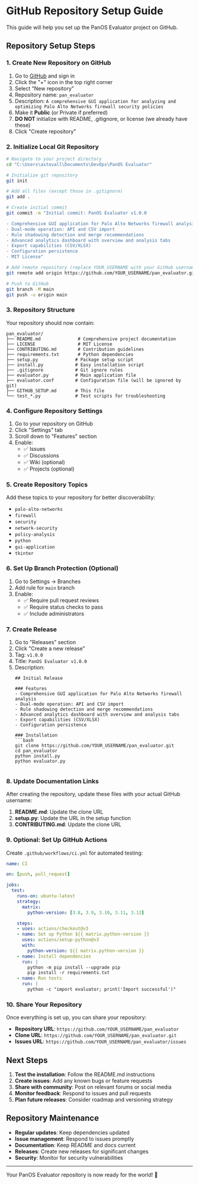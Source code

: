 # GitHub Repository Setup Guide

This guide will help you set up the PanOS Evaluator project on GitHub.

## Repository Setup Steps

### 1. Create New Repository on GitHub

1. Go to [GitHub](https://github.com) and sign in
2. Click the "+" icon in the top right corner
3. Select "New repository"
4. Repository name: `pan_evaluator`
5. Description: `A comprehensive GUI application for analyzing and optimizing Palo Alto Networks firewall security policies`
6. Make it **Public** (or Private if preferred)
7. **DO NOT** initialize with README, .gitignore, or license (we already have these)
8. Click "Create repository"

### 2. Initialize Local Git Repository

```bash
# Navigate to your project directory
cd "C:\Users\astovall\Documents\DevOps\PanOS Evaluator"

# Initialize git repository
git init

# Add all files (except those in .gitignore)
git add .

# Create initial commit
git commit -m "Initial commit: PanOS Evaluator v1.0.0

- Comprehensive GUI application for Palo Alto Networks firewall analysis
- Dual-mode operation: API and CSV import
- Rule shadowing detection and merge recommendations
- Advanced analytics dashboard with overview and analysis tabs
- Export capabilities (CSV/XLSX)
- Configuration persistence
- MIT License"

# Add remote repository (replace YOUR_USERNAME with your GitHub username)
git remote add origin https://github.com/YOUR_USERNAME/pan_evaluator.git

# Push to GitHub
git branch -M main
git push -u origin main
```

### 3. Repository Structure

Your repository should now contain:

```
pan_evaluator/
├── README.md              # Comprehensive project documentation
├── LICENSE                # MIT License
├── CONTRIBUTING.md        # Contribution guidelines
├── requirements.txt       # Python dependencies
├── setup.py              # Package setup script
├── install.py            # Easy installation script
├── .gitignore            # Git ignore rules
├── evaluator.py          # Main application file
├── evaluator.conf        # Configuration file (will be ignored by git)
├── GITHUB_SETUP.md       # This file
└── test_*.py             # Test scripts for troubleshooting
```

### 4. Configure Repository Settings

1. Go to your repository on GitHub
2. Click "Settings" tab
3. Scroll down to "Features" section
4. Enable:
   - ✅ Issues
   - ✅ Discussions
   - ✅ Wiki (optional)
   - ✅ Projects (optional)

### 5. Create Repository Topics

Add these topics to your repository for better discoverability:
- `palo-alto-networks`
- `firewall`
- `security`
- `network-security`
- `policy-analysis`
- `python`
- `gui-application`
- `tkinter`

### 6. Set Up Branch Protection (Optional)

1. Go to Settings → Branches
2. Add rule for `main` branch
3. Enable:
   - ✅ Require pull request reviews
   - ✅ Require status checks to pass
   - ✅ Include administrators

### 7. Create Release

1. Go to "Releases" section
2. Click "Create a new release"
3. Tag: `v1.0.0`
4. Title: `PanOS Evaluator v1.0.0`
5. Description:
   ```
   ## Initial Release
   
   ### Features
   - Comprehensive GUI application for Palo Alto Networks firewall analysis
   - Dual-mode operation: API and CSV import
   - Rule shadowing detection and merge recommendations
   - Advanced analytics dashboard with overview and analysis tabs
   - Export capabilities (CSV/XLSX)
   - Configuration persistence
   
   ### Installation
   ```bash
   git clone https://github.com/YOUR_USERNAME/pan_evaluator.git
   cd pan_evaluator
   python install.py
   python evaluator.py
   ```
   ```

### 8. Update Documentation Links

After creating the repository, update these files with your actual GitHub username:

1. **README.md**: Update the clone URL
2. **setup.py**: Update the URL in the setup function
3. **CONTRIBUTING.md**: Update the clone URL

### 9. Optional: Set Up GitHub Actions

Create `.github/workflows/ci.yml` for automated testing:

```yaml
name: CI

on: [push, pull_request]

jobs:
  test:
    runs-on: ubuntu-latest
    strategy:
      matrix:
        python-version: [3.8, 3.9, 3.10, 3.11, 3.12]

    steps:
    - uses: actions/checkout@v3
    - name: Set up Python ${{ matrix.python-version }}
      uses: actions/setup-python@v3
      with:
        python-version: ${{ matrix.python-version }}
    - name: Install dependencies
      run: |
        python -m pip install --upgrade pip
        pip install -r requirements.txt
    - name: Run tests
      run: |
        python -c "import evaluator; print('Import successful')"
```

### 10. Share Your Repository

Once everything is set up, you can share your repository:

- **Repository URL**: `https://github.com/YOUR_USERNAME/pan_evaluator`
- **Clone URL**: `https://github.com/YOUR_USERNAME/pan_evaluator.git`
- **Issues URL**: `https://github.com/YOUR_USERNAME/pan_evaluator/issues`

## Next Steps

1. **Test the installation**: Follow the README.md instructions
2. **Create issues**: Add any known bugs or feature requests
3. **Share with community**: Post on relevant forums or social media
4. **Monitor feedback**: Respond to issues and pull requests
5. **Plan future releases**: Consider roadmap and versioning strategy

## Repository Maintenance

- **Regular updates**: Keep dependencies updated
- **Issue management**: Respond to issues promptly
- **Documentation**: Keep README and docs current
- **Releases**: Create new releases for significant changes
- **Security**: Monitor for security vulnerabilities

---

Your PanOS Evaluator repository is now ready for the world! 🚀
